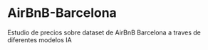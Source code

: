 # AirBnB-Barcelona
Estudio de precios sobre dataset de AirBnB Barcelona a traves de diferentes modelos IA
